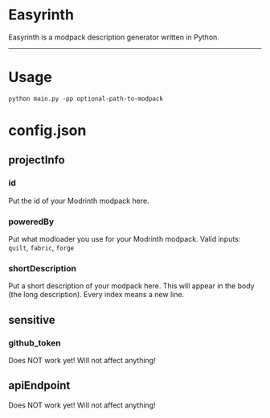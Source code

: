 # Easyrinth

Easyrinth is a modpack description generator written in Python.

<hr>

# Usage

```
python main.py -pp optional-path-to-modpack
```

# config.json

## projectInfo
### id

Put the id of your Modrinth modpack here.

### poweredBy

Put what modloader you use for your Modrinth modpack.
Valid inputs: `quilt`, `fabric`, `forge`

### shortDescription

Put a short description of your modpack here. This will appear in the body (the long description).
Every index means a new line.

## sensitive
### github_token

Does NOT work yet! Will not affect anything!

## apiEndpoint

Does NOT work yet! Will not affect anything!
